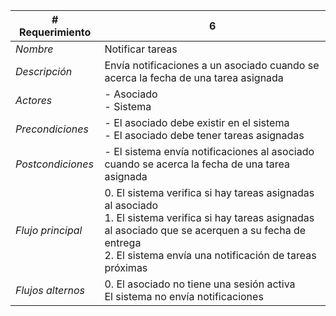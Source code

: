 |# Requerimiento|6 |
|-|-|
| *Nombre*|Notificar tareas
| *Descripción*| Envía notificaciones a un asociado cuando se acerca la fecha de una tarea asignada |
|*Actores*| - Asociado<br> - Sistema
|*Precondiciones*| - El asociado debe existir en el sistema<br> - El asociado debe tener tareas asignadas
|*Postcondiciones*| - El sistema envía notificaciones al asociado cuando se acerca la fecha de una tarea asignada
|*Flujo principal*|0.  El sistema verifica si hay tareas asignadas al asociado<br>1.  El sistema verifica si hay tareas asignadas al asociado que se acerquen a su fecha de entrega<br>2.  El sistema envía una notificación de tareas próximas
|*Flujos alternos*|0.  El asociado no tiene una sesión activa<br>El sistema no envía notificaciones
